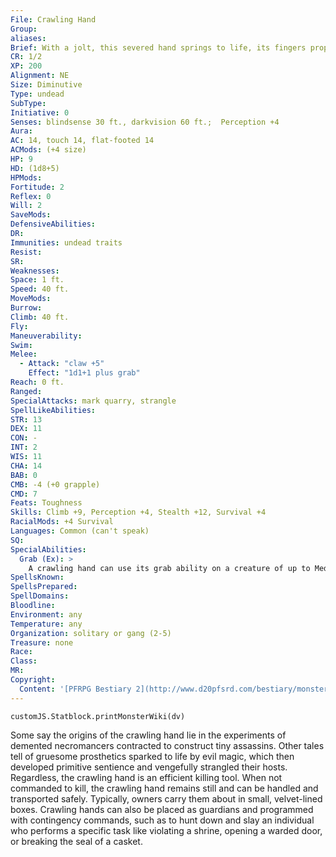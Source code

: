 ```yaml
---
File: Crawling Hand
Group: 
aliases: 
Brief: With a jolt, this severed hand springs to life, its fingers propelling it forth at great speed like a deformed spider.
CR: 1/2
XP: 200
Alignment: NE
Size: Diminutive
Type: undead
SubType: 
Initiative: 0
Senses: blindsense 30 ft., darkvision 60 ft.;  Perception +4
Aura: 
AC: 14, touch 14, flat-footed 14
ACMods: (+4 size)
HP: 9
HD: (1d8+5)
HPMods: 
Fortitude: 2
Reflex: 0
Will: 2
SaveMods: 
DefensiveAbilities: 
DR: 
Immunities: undead traits
Resist: 
SR: 
Weaknesses: 
Space: 1 ft.
Speed: 40 ft.
MoveMods: 
Burrow: 
Climb: 40 ft.
Fly: 
Maneuverability: 
Swim: 
Melee: 
  - Attack: "claw +5"
    Effect: "1d1+1 plus grab"
Reach: 0 ft.
Ranged: 
SpecialAttacks: mark quarry, strangle
SpellLikeAbilities: 
STR: 13
DEX: 11
CON: -
INT: 2
WIS: 11
CHA: 14
BAB: 0
CMB: -4 (+0 grapple)
CMD: 7
Feats: Toughness
Skills: Climb +9, Perception +4, Stealth +12, Survival +4
RacialMods: +4 Survival
Languages: Common (can't speak)
SQ: 
SpecialAbilities:
  Grab (Ex): >
    A crawling hand can use its grab ability on a creature of up to Medium size.
SpellsKnown: 
SpellsPrepared: 
SpellDomains: 
Bloodline: 
Environment: any
Temperature: any
Organization: solitary or gang (2-5)
Treasure: none
Race: 
Class: 
MR: 
Copyright:
  Content: '[PFRPG Bestiary 2](http://www.d20pfsrd.com/bestiary/monster-listings/undead/crawling-hand)'
---
```

```dataviewjs
customJS.Statblock.printMonsterWiki(dv)
```
Some say the origins of the crawling hand lie in the experiments of demented necromancers contracted to construct tiny assassins. Other tales tell of gruesome prosthetics sparked to life by evil magic, which then developed primitive sentience and vengefully strangled their hosts. Regardless, the crawling hand is an efficient killing tool.  When not commanded to kill, the crawling hand remains still and can be handled and transported safely.  Typically, owners carry them about in small, velvet-lined boxes. Crawling hands can also be placed as guardians and programmed with contingency commands, such as to hunt down and slay an individual who performs a specific task like violating a shrine, opening a warded door, or breaking the seal of a casket.
